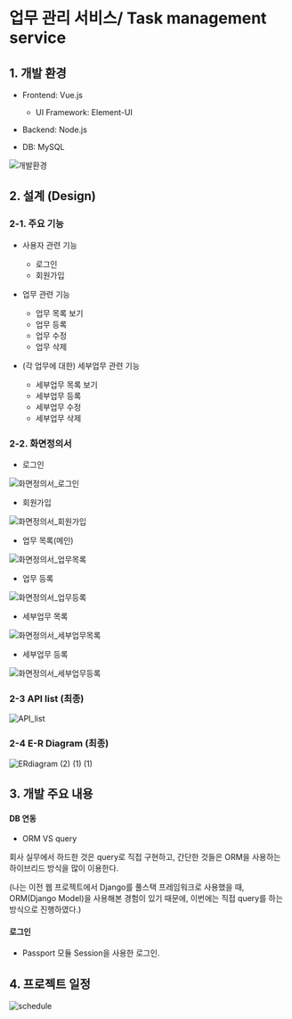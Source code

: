 업무 관리 서비스/ Task management service
==========================================


## 1. 개발 환경
+ Frontend: Vue.js
  + UI Framework: Element-UI
 
+ Backend: Node.js

+ DB: MySQL

![개발환경](https://user-images.githubusercontent.com/29995318/119928555-c087a400-bfb6-11eb-8575-fc63f30727dd.png)


## 2. 설계 (Design)
### 2-1. 주요 기능

+ 사용자 관련 기능

  + 로그인
  + 회원가입

+ 업무 관련 기능

  + 업무 목록 보기
  + 업무 등록
  + 업무 수정
  + 업무 삭제

+ (각 업무에 대한) 세부업무 관련 기능 

  + 세부업무 목록 보기
  + 세부업무 등록
  + 세부업무 수정 
  + 세부업무 삭제 

### 2-2. 화면정의서
+ 로그인

![화면정의서_로그인](https://user-images.githubusercontent.com/29995318/119926442-671d7600-bfb2-11eb-9117-18bad7279aae.png)

+ 회원가입

![화면정의서_회원가입](https://user-images.githubusercontent.com/29995318/119926511-83211780-bfb2-11eb-9152-07a77260e224.png)

+ 업무 목록(메인)

![화면정의서_업무목록](https://user-images.githubusercontent.com/29995318/119926551-9502ba80-bfb2-11eb-98aa-f55d29322e2f.png)

+ 업무 등록

![화면정의서_업무등록](https://user-images.githubusercontent.com/29995318/119926589-a21fa980-bfb2-11eb-9806-9a6f3c84baf5.png)

+ 세부업무 목록

![화면정의서_세부업무목록](https://user-images.githubusercontent.com/29995318/119926619-ab107b00-bfb2-11eb-8f4a-0ca95371b7f0.png)

+ 세부업무 등록

![화면정의서_세부업무등록](https://user-images.githubusercontent.com/29995318/119926888-3984fc80-bfb3-11eb-94c4-d2bb20ee8fe5.png)


### 2-3 API list (최종)
![API_list](https://user-images.githubusercontent.com/29995318/119927170-e495b600-bfb3-11eb-97e1-b33c0e549dfb.png)

### 2-4 E-R Diagram (최종) 
![ERdiagram (2) (1) (1)](https://user-images.githubusercontent.com/29995318/119927875-4c003580-bfb5-11eb-8e36-f3b6c2f6067a.png)

## 3. 개발 주요 내용
#### DB 연동 
+ ORM VS query 

회사 실무에서 하드한 것은 query로 직접 구현하고, 간단한 것들은 ORM을 사용하는 하이브리드 방식을 많이 이용한다. 

(나는 이전 웹 프로젝트에서 Django를 풀스택 프레임워크로 사용했을 때, ORM(Django Model)을 사용해본 경험이 있기 때문에, 
이번에는 직접 query를 하는 방식으로 진행하였다.)

#### 로그인
+ Passport 모듈
Session을 사용한 로그인. 


## 4. 프로젝트 일정
![schedule](https://user-images.githubusercontent.com/29995318/119923162-2de20780-bfac-11eb-87b2-d3d5fc89f3c3.png)





